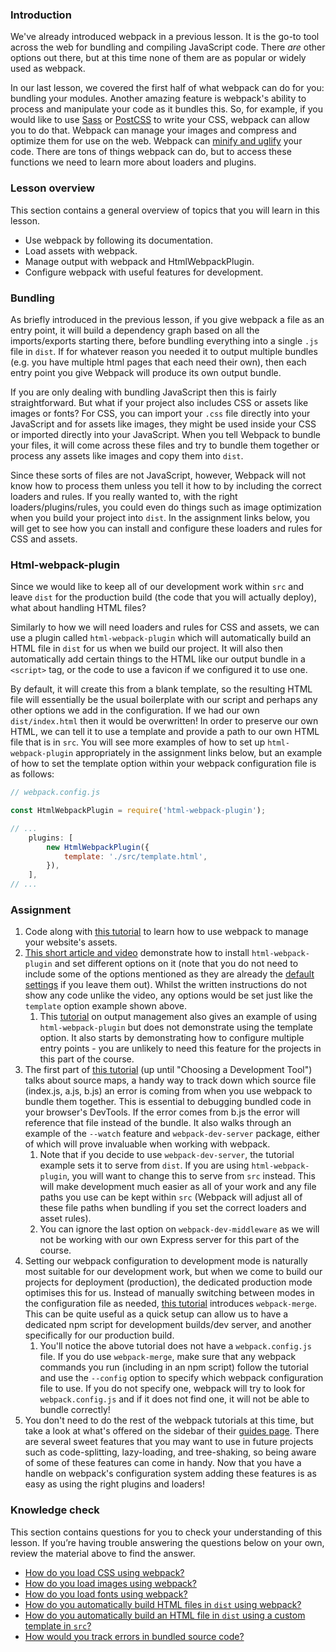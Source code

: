 ### Introduction
We've already introduced webpack in a previous lesson. It is the go-to tool across the web for bundling and compiling JavaScript code. There _are_ other options out there, but at this time none of them are as popular or widely used as webpack.

In our last lesson, we covered the first half of what webpack can do for you: bundling your modules. Another amazing feature is webpack's ability to process and manipulate your code as it bundles this. So, for example, if you would like to use [Sass](http://sass-lang.com/) or [PostCSS](https://postcss.org/) to write your CSS, webpack can allow you to do that. Webpack can manage your images and compress and optimize them for use on the web. Webpack can [minify and uglify](https://stackoverflow.com/questions/33708197/does-it-make-sense-to-do-both-minify-and-uglify/33708348) your code. There are tons of things webpack can do, but to access these functions we need to learn more about loaders and plugins.

### Lesson overview

This section contains a general overview of topics that you will learn in this lesson.

 - Use webpack by following its documentation.
 - Load assets with webpack.
 - Manage output with webpack and HtmlWebpackPlugin.
 - Configure webpack with useful features for development.

### Bundling

As briefly introduced in the previous lesson, if you give webpack a file as an entry point, it will build a dependency graph based on all the imports/exports starting there, before bundling everything into a single `.js` file in `dist`. If for whatever reason you needed it to output multiple bundles (e.g. you have multiple html pages that each need their own), then each entry point you give Webpack will produce its own output bundle.

If you are only dealing with bundling JavaScript then this is fairly straightforward. But what if your project also includes CSS or assets like images or fonts? For CSS, you can import your `.css` file directly into your JavaScript and for assets like images, they might be used inside your CSS or imported directly into your JavaScript. When you tell Webpack to bundle your files, it will come across these files and try to bundle them together or process any assets like images and copy them into `dist`.

Since these sorts of files are not JavaScript, however, Webpack will not know how to process them unless you tell it how to by including the correct loaders and rules. If you really wanted to, with the right loaders/plugins/rules, you could even do things such as image optimization when you build your project into `dist`. In the assignment links below, you will get to see how you can install and configure these loaders and rules for CSS and assets.

### Html-webpack-plugin

Since we would like to keep all of our development work within `src` and leave `dist` for the production build (the code that you will actually deploy), what about handling HTML files?

Similarly to how we will need loaders and rules for CSS and assets, we can use a plugin called `html-webpack-plugin` which will automatically build an HTML file in `dist` for us when we build our project. It will also then automatically add certain things to the HTML like our output bundle in a `<script>` tag, or the code to use a favicon if we configured it to use one.

By default, it will create this from a blank template, so the resulting HTML file will essentially be the usual boilerplate with our script and perhaps any other options we add in the configuration. If we had our own `dist/index.html` then it would be overwritten! In order to preserve our own HTML, we can tell it to use a template and provide a path to our own HTML file that is in `src`. You will see more examples of how to set up `html-webpack-plugin` appropriately in the assignment links below, but an example of how to set the template option within your webpack configuration file is as follows:

```javascript
// webpack.config.js

const HtmlWebpackPlugin = require('html-webpack-plugin');

// ...
    plugins: [
        new HtmlWebpackPlugin({
            template: './src/template.html',
        }),
    ],
// ...
```

### Assignment

<div class="lesson-content__panel" markdown="1">

1. Code along with [this tutorial](https://webpack.js.org/guides/asset-management/) to learn how to use webpack to manage your website's assets.
2. [This short article and video](https://rapidevelop.org/webpack/setup-html-webpack-plugin) demonstrate how to install `html-webpack-plugin` and set different options on it (note that you do not need to include some of the options mentioned as they are already the [default settings](https://github.com/jantimon/html-webpack-plugin#options) if you leave them out). Whilst the written instructions do not show any code unlike the video, any options would be set just like the `template` option example shown above.
    1. This [tutorial](https://webpack.js.org/guides/output-management/) on output management also gives an example of using `html-webpack-plugin` but does not demonstrate using the template option. It also starts by demonstrating how to configure multiple entry points - you are unlikely to need this feature for the projects in this part of the course.
3. The first part of [this tutorial](https://webpack.js.org/guides/development/) (up until "Choosing a Development Tool") talks about source maps, a handy way to track down which source file (index.js, a.js, b.js) an error is coming from when you use webpack to bundle them together. This is essential to debugging bundled code in your browser's DevTools. If the error comes from b.js the error will reference that file instead of the bundle. It also walks through an example of the `--watch` feature and `webpack-dev-server` package, either of which will prove invaluable when working with webpack.
    1. Note that if you decide to use `webpack-dev-server`, the tutorial example sets it to serve from `dist`. If you are using `html-webpack-plugin`, you will want to change this to serve from `src` instead. This will make development much easier as all of your work and any file paths you use can be kept within `src` (Webpack will adjust all of these file paths when bundling if you set the correct loaders and asset rules).
    2. You can ignore the last option on `webpack-dev-middleware` as we will not be working with our own Express server for this part of the course.
4. Setting our webpack configuration to development mode is naturally most suitable for our development work, but when we come to build our projects for deployment (production), the dedicated production mode optimises this for us. Instead of manually switching between modes in the configuration file as needed, [this tutorial](https://webpack.js.org/guides/production/) introduces `webpack-merge`. This can be quite useful as a quick setup can allow us to have a dedicated npm script for development builds/dev server, and another specifically for our production build.
    1. You'll notice the above tutorial does not have a `webpack.config.js` file. If you do use `webpack-merge`, make sure that any webpack commands you run (including in an npm script) follow the tutorial and use the `--config` option to specify which webpack configuration file to use. If you do not specify one, webpack will try to look for `webpack.config.js` and if it does not find one, it will not be able to bundle correctly!
5. You don't need to do the rest of the webpack tutorials at this time, but take a look at what's offered on the sidebar of their [guides page](https://webpack.js.org/guides/). There are several sweet features that you may want to use in future projects such as code-splitting, lazy-loading, and tree-shaking, so being aware of some of these features can come in handy. Now that you have a handle on webpack's configuration system adding these features is as easy as using the right plugins and loaders!

</div>

### Knowledge check

This section contains questions for you to check your understanding of this lesson. If you’re having trouble answering the questions below on your own, review the material above to find the answer.

- [How do you load CSS using webpack?](https://webpack.js.org/guides/asset-management/#loading-css)
- [How do you load images using webpack?](https://webpack.js.org/guides/asset-management/#loading-images)
- [How do you load fonts using webpack?](https://webpack.js.org/guides/asset-management/#loading-fonts)
- [How do you automatically build HTML files in `dist` using webpack?](https://webpack.js.org/guides/output-management/#setting-up-htmlwebpackplugin)
- [How do you automatically build an HTML file in `dist` using a custom template in `src`?](https://rapidevelop.org/webpack/setup-html-webpack-plugin)
- [How would you track errors in bundled source code?](https://webpack.js.org/guides/development/)
